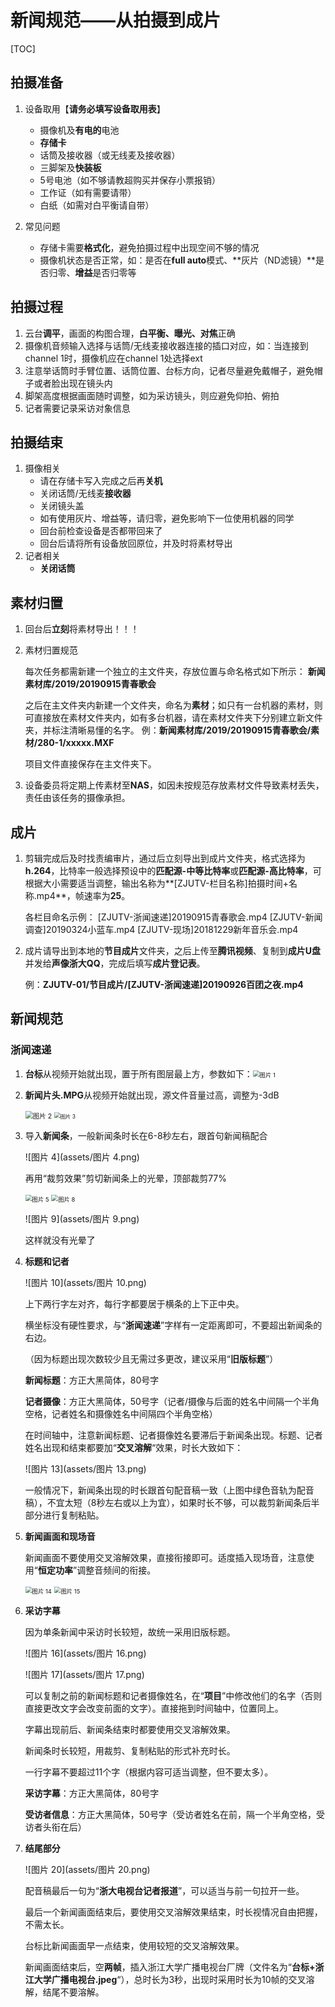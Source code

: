 # 新闻规范——从拍摄到成片

<!-- 可能会随时更新qaq我也不知道我会忘记写啥重要的东西 -->

[TOC]

## 拍摄准备

1. 设备取用【**请务必填写设备取用表**】
   * 摄像机及**有电的**电池
   * **存储卡**
   * 话筒及接收器（或无线麦及接收器）
   * 三脚架及**快装板**
   * 5号电池（如不够请教超购买并保存小票报销）
   * 工作证（如有需要请带）
   * 白纸（如需对白平衡请自带）

2. 常见问题
   * 存储卡需要**格式化**，避免拍摄过程中出现空间不够的情况
   * 摄像机状态是否正常，如：是否在**full auto**模式、**灰片（ND滤镜）**是否归零、**增益**是否归零等

## 拍摄过程

1. 云台**调平**，画面的构图合理，**白平衡、曝光、对焦**正确
2. 摄像机音频输入选择与话筒/无线麦接收器连接的插口对应，如：当连接到channel 1时，摄像机应在channel 1处选择ext
3. 注意举话筒时手臂位置、话筒位置、台标方向，记者尽量避免戴帽子，避免帽子或者脸出现在镜头内
4. 脚架高度根据画面随时调整，如为采访镜头，则应避免仰拍、俯拍
5. 记者需要记录采访对象信息

## 拍摄结束

1. 摄像相关
   * 请在存储卡写入完成之后再**关机**
   * 关闭话筒/无线麦**接收器**
   * 关闭镜头盖
   * 如有使用灰片、增益等，请归零，避免影响下一位使用机器的同学
   * 回台前检查设备是否都带回来了
   * 回台后请将所有设备放回原位，并及时将素材导出
2. 记者相关
   * **关闭话筒**

## 素材归置

1. 回台后**立刻**将素材导出！！！

2. 素材归置规范

   每次任务都需新建一个独立的主文件夹，存放位置与命名格式如下所示：
   **新闻素材库/2019/20190915青春歌会**

   之后在主文件夹内新建一个文件夹，命名为**素材**；如只有一台机器的素材，则可直接放在素材文件夹内，如有多台机器，请在素材文件夹下分别建立新文件夹，并标注清晰易懂的名字。
   例：**新闻素材库/2019/20190915青春歌会/素材/280-1/xxxxx.MXF**

   项目文件直接保存在主文件夹下。

3. 设备委员将定期上传素材至**NAS**，如因未按规范存放素材文件导致素材丢失，责任由该任务的摄像承担。

## 成片

1. 剪辑完成后及时找责编审片，通过后立刻导出到成片文件夹，格式选择为**h.264**，比特率一般选择预设中的**匹配源-中等比特率**或**匹配源-高比特率**，可根据大小需要适当调整，输出名称为**[ZJUTV-栏目名称]拍摄时间+名称.mp4**，帧速率为**25**。

   各栏目命名示例：
   		[ZJUTV-浙闻速递]20190915青春歌会.mp4
   		[ZJUTV-新闻调查]20190324小蓝车.mp4
   		[ZJUTV-现场]20181229新年音乐会.mp4

2. 成片请导出到本地的**节目成片**文件夹，之后上传至**腾讯视频**、复制到**成片U盘**并发给**声像浙大QQ**，完成后填写**成片登记表**。

   例：**ZJUTV-01/节目成片/[ZJUTV-浙闻速递]20190926百团之夜.mp4**

## 新闻规范

### 浙闻速递

1. **台标**从视频开始就出现，置于所有图层最上方，参数如下：<img src="assets/图片 1.png" alt="图片 1" style="zoom: 67%;" />

2. **新闻片头.MPG**从视频开始就出现，源文件音量过高，调整为-3dB

   <img src="assets/图片 2.png" alt="图片 2" style="zoom: 75%;" /> <img src="assets/图片 3.png" alt="图片 3" style="zoom:60%;" />

3. 导入**新闻条**，一般新闻条时长在6-8秒左右，跟首句新闻稿配合

   ![图片 4](assets/图片 4.png)

   再用“裁剪效果”剪切新闻条上的光晕，顶部裁剪77%

   <img src="assets/图片 5.png" alt="图片 5" style="zoom:67%;" /> <img src="assets/图片 8.png" alt="图片 8" style="zoom:67%;" />

   ![图片 9](assets/图片 9.png)

   这样就没有光晕了

4. **标题和记者**

   ![图片 10](assets/图片 10.png)

   上下两行字左对齐，每行字都要居于横条的上下正中央。

   横坐标没有硬性要求，与“**浙闻速递**”字样有一定距离即可，不要超出新闻条的右边。

   （因为标题出现次数较少且无需过多更改，建议采用“**旧版标题**”）

   **新闻标题**：方正大黑简体，80号字

   **记者摄像**：方正大黑简体，50号字（记者/摄像与后面的姓名中间隔一个半角空格，记者姓名和摄像姓名中间隔四个半角空格）

   在时间轴中，注意新闻标题、记者摄像姓名要滞后于新闻条出现。标题、记者姓名出现和结束都要加“**交叉溶解**“效果，时长大致如下：

   ![图片 13](assets/图片 13.png)

   一般情况下，新闻条出现的时长跟首句配音稿一致（上图中绿色音轨为配音稿），不宜太短（8秒左右或以上为宜），如果时长不够，可以裁剪新闻条后半部分进行复制粘贴。

5. **新闻画面和现场音**

   新闻画面不要使用交叉溶解效果，直接衔接即可。适度插入现场音，注意使用“**恒定功率**”调整音频间的衔接。

   <img src="assets/图片 14.png" alt="图片 14" style="zoom:67%;" /> <img src="assets/图片 15.png" alt="图片 15" style="zoom:67%;" />

6. **采访字幕**

   因为单条新闻中采访时长较短，故统一采用旧版标题。

   ![图片 16](assets/图片 16.png)

   ![图片 17](assets/图片 17.png)

   可以复制之前的新闻标题和记者摄像姓名，在“**项目**”中修改他们的名字（否则直接更改文字会改变前面的文字）。直接拖到时间轴中，位置同上。

   字幕出现前后、新闻条结束时都要使用交叉溶解效果。

   新闻条时长较短，用裁剪、复制粘贴的形式补充时长。

   一行字幕不要超过11个字（根据内容可适当调整，但不要太多）。

   **采访字幕**：方正大黑简体，80号字

   **受访者信息**：方正大黑简体，50号字（受访者姓名在前，隔一个半角空格，受访者头衔在后）

7. **结尾部分**

   ![图片 20](assets/图片 20.png)

   配音稿最后一句为“**浙大电视台记者报道**”，可以适当与前一句拉开一些。

   最后一个新闻画面结束后，要使用交叉溶解效果结束，时长视情况自由把握，不需太长。

   台标比新闻画面早一点结束，使用较短的交叉溶解效果。

   新闻画面结束后，空**两帧**，插入浙江大学广播电视台厂牌（文件名为“**台标+浙江大学广播电视台.jpeg**“），总时长为3秒，出现时采用时长为10帧的交叉溶解，结尾不要溶解。